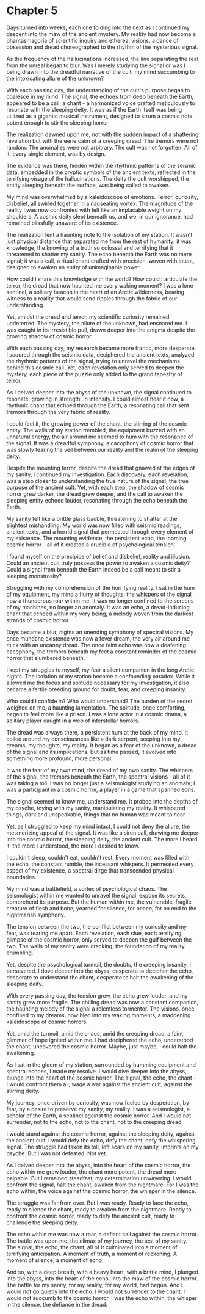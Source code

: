 # Chapter 5

Days turned into weeks, each one folding into the next as I continued my descent into the maw of the ancient mystery. My reality had now become a phantasmagoria of scientific inquiry and ethereal visions, a dance of obsession and dread choreographed to the rhythm of the mysterious signal.

As the frequency of the hallucinations increased, the line separating the real from the unreal began to blur. Was I merely studying the signal or was I being drawn into the dreadful narrative of the cult, my mind succumbing to the intoxicating allure of the unknown?

With each passing day, the understanding of the cult's purpose began to coalesce in my mind. The signal, the echoes from deep beneath the Earth, appeared to be a call, a chant - a harmonized voice crafted meticulously to resonate with the sleeping deity. It was as if the Earth itself was being utilized as a gigantic musical instrument, designed to strum a cosmic note potent enough to stir the sleeping horror.

The realization dawned upon me, not with the sudden impact of a shattering revelation but with the eerie calm of a creeping dread. The tremors were not random. The anomalies were not arbitrary. The cult was not forgotten. All of it, every single element, was by design.

The evidence was there, hidden within the rhythmic patterns of the seismic data, embedded in the cryptic symbols of the ancient texts, reflected in the terrifying visage of the hallucinations. The deity the cult worshipped, the entity sleeping beneath the surface, was being called to awaken.

My mind was overwhelmed by a kaleidoscope of emotions. Terror, curiosity, disbelief, all swirled together in a nauseating vortex. The magnitude of the reality I was now confronted with felt like an implacable weight on my shoulders. A cosmic deity slept beneath us, and we, in our ignorance, had remained blissfully unaware of its existence.

The realization lent a haunting note to the isolation of my station. It wasn't just physical distance that separated me from the rest of humanity; it was knowledge, the knowing of a truth so colossal and terrifying that it threatened to shatter my sanity. The echo beneath the Earth was no mere signal; it was a call, a ritual chant crafted with precision, woven with intent, designed to awaken an entity of unimaginable power.

How could I share this knowledge with the world? How could I articulate the terror, the dread that now haunted me every waking moment? I was a lone sentinel, a solitary beacon in the heart of an Arctic wilderness, bearing witness to a reality that would send ripples through the fabric of our understanding.

Yet, amidst the dread and terror, my scientific curiosity remained undeterred. The mystery, the allure of the unknown, had ensnared me. I was caught in its irresistible pull, drawn deeper into the enigma despite the growing shadow of cosmic horror.

With each passing day, my research became more frantic, more desperate. I scoured through the seismic data, deciphered the ancient texts, analyzed the rhythmic patterns of the signal, trying to unravel the mechanisms behind this cosmic call. Yet, each revelation only served to deepen the mystery, each piece of the puzzle only added to the grand tapestry of terror.

As I delved deeper into the abyss of the unknown, the signal continued to resonate, growing in strength, in intensity. I could almost hear it now, a rhythmic chant that echoed through the Earth, a resonating call that sent tremors through the very fabric of reality.

I could feel it, the growing power of the chant, the stirring of the cosmic entity. The walls of my station trembled, the equipment buzzed with an unnatural energy, the air around me seemed to hum with the resonance of the signal. It was a dreadful symphony, a cacophony of cosmic horror that was slowly tearing the veil between our reality and the realm of the sleeping deity.

Despite the mounting terror, despite the dread that gnawed at the edges of my sanity, I continued my investigation. Each discovery, each revelation, was a step closer to understanding the true nature of the signal, the true purpose of the ancient cult. Yet, with each step, the shadow of cosmic horror grew darker, the dread grew deeper, and the call to awaken the sleeping entity echoed louder, resonating through the echo beneath the Earth.

My sanity felt like a brittle glass bauble, threatening to shatter at the slightest mishandling. My world was now filled with seismic readings, ancient texts, and a horrid signal that permeated through every element of my existence. The mounting evidence, the persistent echo, the looming cosmic horror - all of it created a crucible of psychological tension.

I found myself on the precipice of belief and disbelief, reality and illusion. Could an ancient cult truly possess the power to awaken a cosmic deity? Could a signal from beneath the Earth indeed be a call meant to stir a sleeping monstrosity?

Struggling with my comprehension of the horrifying reality, I sat in the hum of my equipment, my mind a flurry of thoughts, the whispers of the signal now a thunderous roar within me. It was no longer confined to the screens of my machines, no longer an anomaly. It was an echo, a dread-inducing chant that echoed within my very being, a melody woven from the darkest strands of cosmic horror.

Days became a blur, nights an unending symphony of spectral visions. My once mundane existence was now a fever dream, the very air around me thick with an uncanny dread. The once faint echo was now a deafening cacophony, the tremors beneath my feet a constant reminder of the cosmic horror that slumbered beneath.

I kept my struggles to myself, my fear a silent companion in the long Arctic nights. The isolation of my station became a confounding paradox. While it allowed me the focus and solitude necessary for my investigation, it also became a fertile breeding ground for doubt, fear, and creeping insanity.

Who could I confide in? Who would understand? The burden of the secret weighed on me, a haunting lamentation. The solitude, once comforting, began to feel more like a prison. I was a lone actor in a cosmic drama, a solitary player caught in a web of interstellar horrors.

The dread was always there, a persistent hum at the back of my mind. It coiled around my consciousness like a dark serpent, seeping into my dreams, my thoughts, my reality. It began as a fear of the unknown, a dread of the signal and its implications. But as time passed, it evolved into something more profound, more personal.

It was the fear of my own mind, the dread of my own sanity. The whispers of the signal, the tremors beneath the Earth, the spectral visions - all of it was taking a toll. I was no longer just a seismologist studying an anomaly; I was a participant in a cosmic horror, a player in a game that spanned eons.

The signal seemed to know me, understand me. It probed into the depths of my psyche, toying with my sanity, manipulating my reality. It whispered things, dark and unspeakable, things that no human was meant to hear.

Yet, as I struggled to keep my mind intact, I could not deny the allure, the mesmerizing appeal of the signal. It was like a siren call, drawing me deeper into the cosmic horror, the sleeping deity, the ancient cult. The more I heard it, the more I understood, the more I desired to know.

I couldn't sleep, couldn't eat, couldn't rest. Every moment was filled with the echo, the constant rumble, the incessant whispers. It permeated every aspect of my existence, a spectral dirge that transcended physical boundaries.

My mind was a battlefield, a vortex of psychological chaos. The seismologist within me wanted to unravel the signal, expose its secrets, comprehend its purpose. But the human within me, the vulnerable, fragile creature of flesh and bone, yearned for silence, for peace, for an end to the nightmarish symphony.

The tension between the two, the conflict between my curiosity and my fear, was tearing me apart. Each revelation, each clue, each terrifying glimpse of the cosmic horror, only served to deepen the gulf between the two. The walls of my sanity were cracking, the foundation of my reality crumbling.

Yet, despite the psychological turmoil, the doubts, the creeping insanity, I persevered. I dove deeper into the abyss, desperate to decipher the echo, desperate to understand the chant, desperate to halt the awakening of the sleeping deity.

With every passing day, the tension grew, the echo grew louder, and my sanity grew more fragile. The chilling dread was now a constant companion, the haunting melody of the signal a relentless tormentor. The visions, once confined to my dreams, now bled into my waking moments, a maddening kaleidoscope of cosmic horrors.

Yet, amid the turmoil, amid the chaos, amid the creeping dread, a faint glimmer of hope ignited within me. I had deciphered the echo, understood the chant, uncovered the cosmic horror. Maybe, just maybe, I could halt the awakening.

As I sat in the gloom of my station, surrounded by humming equipment and spectral echoes, I made my resolve. I would dive deeper into the abyss, plunge into the heart of the cosmic horror. The signal, the echo, the chant - I would confront them all, wage a war against the ancient cult, against the stirring deity.

My journey, once driven by curiosity, was now fueled by desperation, by fear, by a desire to preserve my sanity, my reality. I was a seismologist, a scholar of the Earth, a sentinel against the cosmic horror. And I would not surrender, not to the echo, not to the chant, not to the creeping dread.

I would stand against the cosmic horror, against the sleeping deity, against the ancient cult. I would defy the echo, defy the chant, defy the whispering signal. The struggle had taken its toll, left scars on my sanity, imprints on my psyche. But I was not defeated. Not yet.

As I delved deeper into the abyss, into the heart of the cosmic horror, the echo within me grew louder, the chant more potent, the dread more palpable. But I remained steadfast, my determination unwavering. I would confront the signal, halt the chant, awaken from the nightmare. For I was the echo within, the voice against the cosmic horror, the whisper in the silence.

The struggle was far from over. But I was ready. Ready to face the echo, ready to silence the chant, ready to awaken from the nightmare. Ready to confront the cosmic horror, ready to defy the ancient cult, ready to challenge the sleeping deity.

The echo within me was now a roar, a defiant call against the cosmic horror. The battle was upon me, the climax of my journey, the test of my sanity. The signal, the echo, the chant, all of it culminated into a moment of terrifying anticipation. A moment of truth, a moment of reckoning. A moment of silence, a moment of echo.

And so, with a deep breath, with a heavy heart, with a brittle mind, I plunged into the abyss, into the heart of the echo, into the maw of the cosmic horror. The battle for my sanity, for my reality, for my world, had begun. And I would not go quietly into the echo. I would not surrender to the chant. I would not succumb to the cosmic horror. I was the echo within, the whisper in the silence, the defiance in the dread.